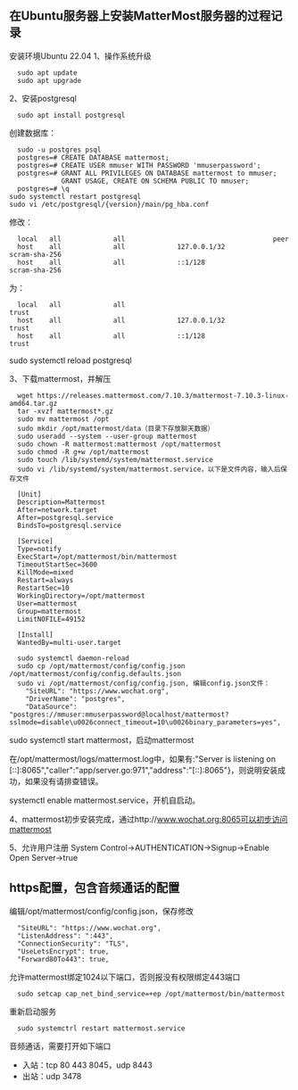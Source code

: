 ## 在Ubuntu服务器上安装MatterMost服务器的过程记录

安装环境Ubuntu 22.04
1、操作系统升级
```
  sudo apt update
  sudo apt upgrade
```
2、安装postgresql
```
  sudo apt install postgresql
```
  创建数据库：
  ```
    sudo -u postgres psql
    postgres=# CREATE DATABASE mattermost;
    postgres=# CREATE USER mmuser WITH PASSWORD 'mmuserpassword';
    postgres=# GRANT ALL PRIVILEGES ON DATABASE mattermost to mmuser;
               GRANT USAGE, CREATE ON SCHEMA PUBLIC TO mmuser;
    postgres=# \q
  sudo systemctl restart postgresql
  sudo vi /etc/postgresql/{version}/main/pg_hba.conf
```
  修改：
  ```
    local   all             all                                     peer
    host    all             all             127.0.0.1/32            scram-sha-256
    host    all             all             ::1/128                 scram-sha-256
```
  为：
  ```
    local   all             all                                     trust
    host    all             all             127.0.0.1/32            trust
    host    all             all             ::1/128                 trust
```
  sudo systemctl reload postgresql

3、下载mattermost，并解压
```
  wget https://releases.mattermost.com/7.10.3/mattermost-7.10.3-linux-amd64.tar.gz
  tar -xvzf mattermost*.gz
  sudo mv mattermost /opt
  sudo mkdir /opt/mattermost/data（目录下存放聊天数据）
  sudo useradd --system --user-group mattermost
  sudo chown -R mattermost:mattermost /opt/mattermost
  sudo chmod -R g+w /opt/mattermost
  sudo touch /lib/systemd/system/mattermost.service
  sudo vi /lib/systemd/system/mattermost.service，以下是文件内容，输入后保存文件

  [Unit]
  Description=Mattermost
  After=network.target
  After=postgresql.service
  BindsTo=postgresql.service

  [Service]
  Type=notify
  ExecStart=/opt/mattermost/bin/mattermost
  TimeoutStartSec=3600
  KillMode=mixed
  Restart=always
  RestartSec=10
  WorkingDirectory=/opt/mattermost
  User=mattermost
  Group=mattermost
  LimitNOFILE=49152

  [Install]
  WantedBy=multi-user.target

  sudo systemctl daemon-reload
  sudo cp /opt/mattermost/config/config.json /opt/mattermost/config/config.defaults.json
  sudo vi /opt/mattermost/config/config.json, 编辑config.json文件：
    "SiteURL": "https://www.wochat.org",
    "DriverName": "postgres",
    "DataSource": "postgres://mmuser:mmuserpassword@localhost/mattermost?sslmode=disable\u0026connect_timeout=10\u0026binary_parameters=yes",
```
  sudo systemctl start mattermost，启动mattermost
  
  在/opt/mattermost/logs/mattermost.log中，如果有:"Server is listening on [::]:8065","caller":"app/server.go:971","address":"[::]:8065"}，则说明安装成功，如果没有请排查错误。
  
  systemctl enable mattermost.service，开机自启动。

4、mattermost初步安装完成，通过http://www.wochat.org:8065可以初步访问mattermost

5、允许用户注册
  System Control->AUTHENTICATION->Signup->Enable Open Server->true
  
## https配置，包含音频通话的配置

编辑/opt/mattermost/config/config.json，保存修改
```
  "SiteURL": "https://www.wochat.org",
  "ListenAddress": ":443",
  "ConnectionSecurity": "TLS",
  "UseLetsEncrypt": true,
  "Forward80To443": true,
```
允许mattermost绑定1024以下端口，否则报没有权限绑定443端口
```
  sudo setcap cap_net_bind_service=+ep /opt/mattermost/bin/mattermost
```
重新启动服务
```
  sudo systemctrl restart mattermost.service
```
音频通话，需要打开如下端口
- 入站：tcp 80 443 8045，udp 8443
- 出站：udp 3478

